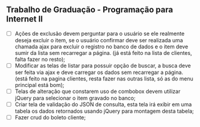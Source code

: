 
## Trabalho de Graduação - Programação para Internet II

 - [ ] Ações de exclusão devem perguntar para o usuário se ele realmente
       deseja excluir o item, se o usuário confirmar deve ser realizada
       uma chamada ajax para excluir o registro no banco de dados e o
       item deve sumir da lista sem recarregar a página. (já está feito
       na lista de clientes, falta fazer no resto);
 - [ ] Modificar as telas de listar para possuir opção de buscar, a
       busca deve ser feita via ajax e deve carregar os dados sem
       recarregar a página. (está feito na pagina clientes, resta fazer
       nas outras lista, só as do menu principal está bom);
 - [ ] Telas de alteração que constarem uso de combobox devem utilizar
       jQuery para selecionar o item gravado no banco;
 - [ ] Criar tela de validação do JSON de consulta, esta tela irá exibir
       em uma tabela os dados retornados usando jQuery para montagem
       desta tabela;
 - [ ] Fazer crud do boleto cliente;
